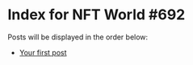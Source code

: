 # Index for NFT World #692
Posts will be displayed in the order below:

- [Your first post](./001-first.md)

